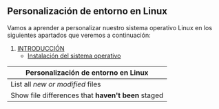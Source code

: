 Personalización de entorno en Linux
-----------------------------------

Vamos a aprender a personalizar nuestro sistema operativo Linux en los siguientes apartados que veremos a continuación:

1. [INTRODUCCIÓN](https://github.com/Ramixter/personalizacion-de-entorno-en-linux/tree/main/1-INTRODUCCION)
   - [Instalación del sistema operativo](https://github.com/Ramixter/personalizacion-de-entorno-en-linux/tree/main/1-INTRODUCCION#1---introducci%C3%B3n)

| Personalización de entorno en Linux |
| --- |
| List all *new or modified* files |
| Show file differences that **haven't been** staged |
